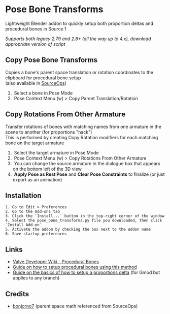 # Pose Bone Transforms
Lightweight Blender addon to quickly setup both proportion deltas and procedural bones in Source 1

*Supports both legacy 2.79 and 2.8+ (all the way up to 4.x), download appropriate version of script*

## Copy Pose Bone Transforms
Copies a bone's parent space translation or rotation coordinates to the clipboard for procedural bone setup \
(also available in [SourceOps](https://github.com/bonjorno7/SourceOps))

1.  Select a bone in Pose Mode
2.  Pose Context Menu (w) > Copy Parent Translation/Rotation

## Copy Rotations From Other Armature
Transfer rotations of bones with matching names from one armature in the scene to another (for proportions "hack") \
This is performed by creating Copy Rotation modifiers for each matching bone on the target armature

1.  Select the target armature in Pose Mode
2.  Pose Context Menu (w) > Copy Rotations From Other Armature
3.  You can change the source armature in the dialogue box that appears on the bottom left of the 3D view
4.  **Apply Pose as Rest Pose** and **Clear Pose Constraints** to finalize (or just export as an animation)
## Installation
    1. Go to Edit > Preferences
    2. Go to the Add-ons tab
    3. Click the `Install...` button in the top-right corner of the window
    4. Select the pose_bone_transforms.py file you downloaded, then click `Install Add-on`
    5. Activate the addon by checking the box next to the addon name
    6. Save startup preferences

## Links
- [Valve Developer Wiki - Procedural Bones](https://developer.valvesoftware.com/wiki/$proceduralbones)
- [Guide on how to setup procedural bones using this method](https://steamcommunity.com/sharedfiles/filedetails/?id=2415253996)
- [Guide on the basics of how to setup a proportions delta](https://steamcommunity.com/sharedfiles/filedetails/?id=2308084980) (for Gmod but applies to any branch)

## Credits
- [bonjorno7](https://github.com/bonjorno7/SourceOps)  (parent space math referenced from SourceOps)
